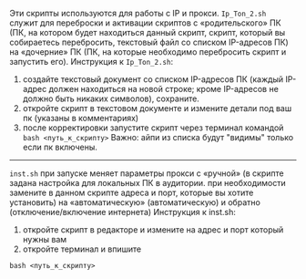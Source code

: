 Эти скрипты используются для работы с IP и прокси. 
`Ip_Ton_2.sh` служит для переброски и активации скриптов с «родительского» ПК (ПК, на котором будет находиться данный скрипт, скрипт, который вы собираетесь перебросить, текстовый файл со списком IP-адресов ПК) на «дочерние» ПК (ПК, на которые необходимо перебросить скрипт и запустить его). 
Инструкция к `Ip_Ton_2.sh`:

1. создайте текстовый документ со списком IP-адресов ПК (каждый IP-адрес должен находиться на новой строке; кроме IP-адресов не должно быть никаких символов), сохраните.  
2. откройте скрипт в текстовом документе и измените детали под ваш пк (указаны в комментариях)  
3. после корректировки запустите скрипт через терминал командой ```bash <путь_к_скрипту>``` 
Важно: айпи из списка будут "видимы" только если пк включены.
____________________________________________________________________________________________________________________________________________________
`inst.sh` при запуске меняет параметры прокси с «ручной» (в скрипте задана настройка для локальных ПК в аудитории. при необходимости замените в данном скрипте адреса и порт, которые вы хотите установить) на «автоматическую» (автоматическую) и обратно (отключение/включение интернета)
Инструкция к inst.sh:

1. откройте скрипт в редакторе и измените на адрес и порт который нужны вам
2. откройте терминал и впишите 
```
bash <путь_к_скрипту>
```

